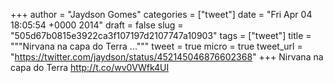 
+++
author = "Jaydson Gomes"
categories = ["tweet"]
date = "Fri Apr 04 18:05:54 +0000 2014"
draft = false
slug = "505d67b0815e3922ca3f107197d2107747a10903"
tags = ["tweet"]
title = """Nirvana na capa do Terra ..."""
tweet = true
micro = true
tweet_url = "https://twitter.com/jaydson/status/452145046876602368"
+++
Nirvana na capa do Terra http://t.co/wv0VWfk4UI
